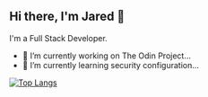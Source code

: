 ## Hi there, I'm Jared 👋
I'm a Full Stack Developer.

- 🔭 I’m currently working on The Odin Project...
- 🌱 I’m currently learning security configuration...

[![Top Langs](https://github-readme-stats.vercel.app/api/top-langs/?username=Jared588&layout=compact)](https://github.com/Jared588)

<!--
**Jared588/Jared588** is a ✨ _special_ ✨ repository because its `README.md` (this file) appears on your GitHub profile.

Here are some ideas to get you started:

- 🔭 I’m currently working on ...
- 🌱 I’m currently learning ...
- 👯 I’m looking to collaborate on ...
- 🤔 I’m looking for help with ...
- 💬 Ask me about ...
- 📫 How to reach me: ...
- 😄 Pronouns: ...
- ⚡ Fun fact: ...
-->

